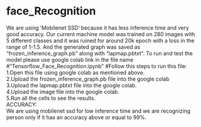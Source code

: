 # face_Recognition
We are using ‘Mobilenet SSD’ because it has less inference time and very good accuracy.
Our current machine model was trained on 280 images with 5 different classes and it was ruined for
around 20k epoch with a loss in the range of 1-1.5.
And the generated graph was saved as “frozen_inference_graph.pb” along with “lapmap.pbtxt”.
To run and test the model please use google colab link in the file name
#“Tensorflow_Face_Recognition.ipynb” 
<bt>
#Follow this steps to run this file:<br>
1.Open this file using google colab as mentioned above.<br>
2.Upload the frozen_inference_graph.pb file into the google colab<br>
3.Upload the lapmap.pbtxt file into the google colab.<br>
4.Upload the image file into the google colab.<br>
5.Run all the cells to see the results.<br>
ACCURACY:<br>
We are using mobilenet ssd for low inference time and we are recognizing person only if it has an
accuracy above or equal to 99%.
